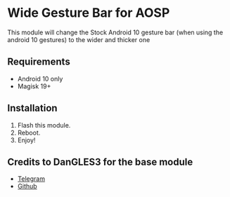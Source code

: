 # Wide Gesture Bar for AOSP

This module will change the Stock Android 10 gesture bar (when using the android 10 gestures) to the wider and thicker one
## Requirements
- Android 10 only
- Magisk 19+

## Installation
1. Flash this module.
2. Reboot.
3. Enjoy!

## Credits to DanGLES3 for the base module
- [Telegram](https://t.me/DanGLES3)
- [Github](https://github.com/DanGLES3/Oxygen-OS-gesture-bar-for-AOSP)
